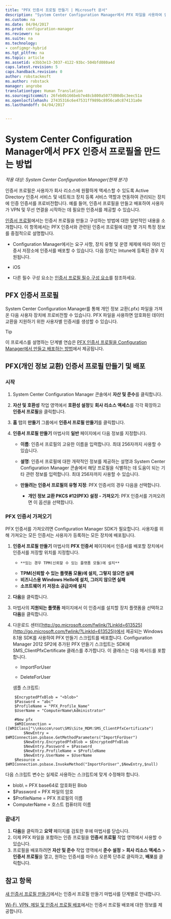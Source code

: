 ```yaml
---
title: "PFX 인증서 프로필 만들기 | Microsoft 문서"
description: "System Center Configuration Manager에서 PFX 파일을 사용하여 암호화된 데이터 교환을 지원하기 위한 사용자별 인증서를 생성하는 방법을 알아봅니다."
ms.custom: na
ms.date: 04/04/2017
ms.prod: configuration-manager
ms.reviewer: na
ms.suite: na
ms.technology:
- configmgr-hybrid
ms.tgt_pltfrm: na
ms.topic: article
ms.assetid: e3bb3e13-3037-4122-93bc-504bfd080a4d
caps.latest.revision: 5
caps.handback.revision: 0
author: robstackmsft
ms.author: robstack
manager: angrobe
translationtype: Human Translation
ms.sourcegitcommit: 26feb0b166beb7e48cb800a5077d00dbc3eec51a
ms.openlocfilehash: 27435316c6e47531ff989bc8956ca0c874131a0e
ms.lasthandoff: 04/04/2017


---
```

# <a name="how-to-create-pfx-certificate-profiles-in-system-center-configuration-manager"></a>System Center Configuration Manager에서 PFX 인증서 프로필을 만드는 방법

*적용 대상: System Center Configuration Manager(현재 분기)*

인증서 프로필은 사용자가 회사 리소스에 원활하게 액세스할 수 있도록 Active Directory 인증서 서비스 및 네트워크 장치 등록 서비스 역할과 연동하여 관리되는 장치에 인증 인증서를 프로비전합니다. 예를 들어, 인증서 프로필을 만들고 배포하여 사용자가 VPN 및 무선 연결을 시작하는 데 필요한 인증서를 제공할 수 있습니다.

[인증서 프로필](../../protect/deploy-use/introduction-to-certificate-profiles.md)에서는 인증서 프로필을 만들고 구성하는 방법에 대한 일반적인 내용을 소개합니다. 이 항목에서는 PFX 인증서와 관련된 인증서 프로필에 대한 몇 가지 특정 정보를 중점적으로 설명합니다.

-  Configuration Manager에서는 요구 사항, 장치 유형 및 운영 체제에 따라 여러 인증서 저장소에 인증서를 배포할 수 있습니다. 다음 장치는 Intune에 등록된 경우 지원됩니다.

 -   iOS  

- 다른 필수 구성 요소는 [인증서 프로필 필수 구성 요소](../../protect/plan-design/prerequisites-for-certificate-profiles.md)를 참조하세요.

## <a name="pfx-certificate-profiles"></a>PFX 인증서 프로필
System Center Configuration Manager를 통해 개인 정보 교환(.pfx) 파일을 가져온 다음 사용자 장치에 프로비전할 수 있습니다. PFX 파일을 사용하면 암호화된 데이터 교환을 지원하기 위한 사용자별 인증서를 생성할 수 있습니다.

> [!TIP]  
>  이 프로세스를 설명하는 단계별 연습은 [PFX 인증서 프로필을 Configuration Manager에서 만들고 배포하는 방법](http://blogs.technet.com/b/karanrustagi/archive/2015/09/01/how-to-create-and-deploy-pfx-certificate-profiles-in-configuration-manager.aspx)에서 제공됩니다.  

## <a name="create-and-deploy-a-personal-information-exchange-pfx-certificate-profile"></a>PFX(개인 정보 교환) 인증서 프로필 만들기 및 배포  

### <a name="get-started"></a>시작

1.  System Center Configuration Manager 콘솔에서 **자산 및 준수**를 클릭합니다.  

2.  **자산 및 호환성** 작업 영역에서 **호환성 설정**및 **회사 리소스 액세스**를 각각 확장하고 **인증서 프로필**을 클릭합니다.  

3.  **홈** 탭의 **만들기** 그룹에서 **인증서 프로필 만들기**를 클릭합니다.

4.  **인증서 프로필 만들기** 마법사의 **일반** 페이지에서 다음 정보를 지정합니다.  

    -   **이름**: 인증서 프로필의 고유한 이름을 입력합니다. 최대 256자까지 사용할 수 있습니다.  

    -   **설명**: 인증서 프로필에 대한 개략적인 정보를 제공하는 설명과 System Center Configuration Manager 콘솔에서 해당 프로필을 식별하는 데 도움이 되는 기타 관련 정보를 입력합니다. 최대 256자까지 사용할 수 있습니다.  

    -   **만들려는 인증서 프로필의 유형 지정**: PFX 인증서의 경우 다음을 선택합니다.  

        -   **개인 정보 교환 PKCS #12(PFX) 설정 - 가져오기**: PFX 인증서를 가져오려면 이 옵션을 선택합니다.  
       

### <a name="import-a-pfx-certificate"></a>PFX 인증서 가져오기

PFX 인증서를 가져오려면 Configuration Manager SDK가 필요합니다. 사용자를 위해 가져오는 모든 인증서는 사용자가 등록하는 모든 장치에 배포됩니다.

1. **인증서 프로필 만들기** 마법사의 **PFX 인증서** 페이지에서 인증서를 배포할 장치에서 인증서를 저장할 위치를 지정합니다.
    -     **있는 경우 TPM(신뢰할 수 있는 플랫폼 모듈)에 설치**  
    -   **TPM(신뢰할 수 있는 플랫폼 모듈)에 설치, 그렇지 않으면 실패** 
    -   **비즈니스용 Windows Hello에 설치, 그러지 않으면 실패** 
    -   **소프트웨어 키 저장소 공급자에 설치** 
2. **다음**을 클릭합니다. 
3. 마법사의 **지원되는 플랫폼** 페이지에서 이 인증서를 설치할 장치 플랫폼을 선택하고 **다음**을 클릭합니다.
4. 다운로드 센터([http://go.microsoft.com/fwlink/?LinkId=613525](http://go.microsoft.com/fwlink/?LinkId=613525))에서 제공되는 Windows 8.1용 SDK를 사용하여 PFX 만들기 스크립트를 배포합니다. Configuration Manager 2012 SP2에 추가된 PFX 만들기 스크립트는 SDK에 SMS_ClientPfxCertificate 클래스를 추가합니다. 이 클래스는 다음 메서드를 포함합니다.  

    -   ImportForUser  

    -   DeleteForUser  

     샘플 스크립트:  

```  
    $EncryptedPfxBlob = "<blob>"  
    $Password = "abc"  
    $ProfileName = "PFX_Profile_Name"  
    $UserName = "ComputerName\Administrator"  

    #New pfx  
    $WMIConnection = ([WMIClass]"\\nksccm\root\SMS\Site_MDM:SMS_ClientPfxCertificate")  
        $NewEntry = $WMIConnection.psbase.GetMethodParameters("ImportForUser")  
        $NewEntry.EncryptedPfxBlob = $EncryptedPfxBlob  
        $NewEntry.Password = $Password  
        $NewEntry.ProfileName = $ProfileName  
        $NewEntry.UserName = $UserName  
    $Resource = $WMIConnection.psbase.InvokeMethod("ImportForUser",$NewEntry,$null)  

```  

다음 스크립트 변수는 실제로 사용하는 스크립트에 맞게 수정해야 합니다.  

   -   blob\ = PFX base64로 암호화된 Blob  
   -   $Password = PFX 파일의 암호  
   -   $ProfileName = PFX 프로필의 이름  
   -   ComputerName = 호스트 컴퓨터의 이름   



### <a name="finish-up"></a>끝내기

1.  **다음**을 클릭하고 **요약** 페이지를 검토한 후에 마법사를 닫습니다.  
2.  이제 PFX 파일을 포함하는 인증 프로필을 **인증서 프로필** 작업 영역에서 사용할 수 있습니다. 
3.  프로필을 배포하려면 **자산 및 준수** 작업 영역에서 **준수 설정** > **회사 리소스 액세스** > **인증서 프로필**을 열고, 원하는 인증서를 마우스 오른쪽 단추로 클릭하고, **배포**를 클릭합니다. 



## <a name="see-also"></a>참고 항목
[새 인증서 프로필 만들기](../../protect/deploy-use/create-certificate-profiles.md#create-a-new-certificate-profile)에서는 인증서 프로필 만들기 마법사를 단계별로 안내합니다.

[Wi-Fi, VPN, 메일 및 인증서 프로필 배포](../../protect/deploy-use/deploy-wifi-vpn-email-cert-profiles.md)에서는 인증서 프로필 배포에 대한 정보를 제공합니다.
